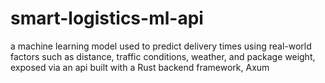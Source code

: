 # smart-logistics-ml-api
a machine learning model used to predict delivery times using real-world factors such as distance, traffic conditions, weather, and package weight, exposed via an api built with a Rust backend framework, Axum
